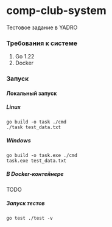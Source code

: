 # comp-club-system

Тестовое задание в YADRO

### Требования к системе

1. Go 1.22
2. Docker

### Запуск

#### Локальный запуск
##### Linux
```shell
go build -o task ./cmd
./task test_data.txt
```

##### Windows
```shell
go build -o task.exe ./cmd
task.exe test_data.txt
```

##### В Docker-контейнере

TODO

##### Запуск тестов

```shell
go test ./test -v
```